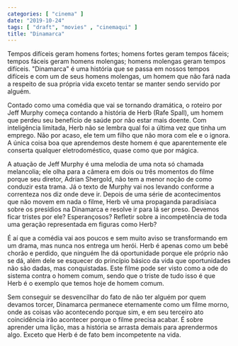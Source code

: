 ```yaml
---
categories: [ "cinema" ]
date: "2019-10-24"
tags: [ "draft", "movies" , "cinemaqui" ]
title: "Dinamarca"
---
```

Tempos difíceis geram homens fortes; homens fortes geram tempos fáceis;
tempos fáceis geram homens molengas; homens molengas geram tempos
difíceis. "Dinamarca" é uma história que se passa em nossos tempos
difíceis e com um de seus homens molengas, um homem que não fará nada
a respeito de sua própria vida exceto tentar se manter sendo servido
por alguém.

Contado como uma comédia que vai se tornando dramática, o roteiro por
Jeff Murphy começa contando a história de Herb (Rafe Spall), um homem
que perdeu seu benefício de saúde por não estar mais doente. Com
inteligência limitada, Herb não se lembra qual foi a última vez que
tinha um emprego. Não por acaso, ele tem um filho que não mora com
ele e o ignora. A única coisa boa que aprendemos deste homem é que
aparentemente ele conserta qualquer eletrodoméstico, quase como que
por mágica.

A atuação de Jeff Murphy é uma melodia de uma nota só chamada
melancolia; ele olha para a câmera em dois ou três momentos do filme
porque seu diretor, Adrian Shergold, não tem a menor noção de como
conduzir esta trama. Já o texto de Murphy vai nos levando conforme a
correnteza nos diz onde deve ir. Depois de uma série de acontecimentos
que não movem em nada o filme, Herb vê uma propaganda paradisíaca
sobre os presídios na Dinamarca e resolve ir para lá ser preso. Devemos
ficar tristes por ele? Esperançosos? Refletir sobre a incompetência
de toda uma geração representada em figuras como Herb?

É aí que a comédia vai aos poucos e sem muito aviso se transformando
em um drama, mas nunca nos entrega um herói. Herb é apenas como um
bebê chorão e perdido, que ninguém lhe dá oportunidade porque ele
próprio não se dá, além dele se esquecer do princípio básico da
vida que oportunidades não são dadas, mas conquistadas. Este filme pode
ser visto como a ode do sistema contra o homem comum, sendo que o triste
de tudo isso é que Herb é o exemplo que temos hoje de homem comum.

Sem conseguir se desvencilhar do fato de não ter alguém por quem
devamos torcer, Dinamarca permanece eternamente como um filme morno,
onde as coisas vão acontecendo porque sim, e em seu terceiro ato
coincidência irão acontecer porque o filme precisa acabar. É sobre
aprender uma lição, mas a história se arrasta demais para aprendermos
algo. Exceto que Herb é de fato bem incompetente na vida.
